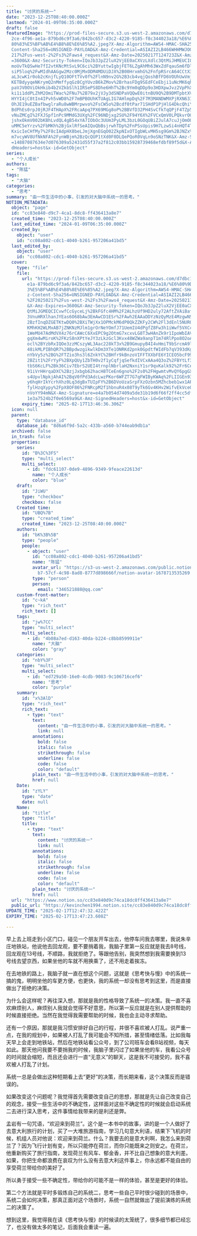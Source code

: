 ```yaml
---
title: "讨厌的系统一"
date: "2023-12-25T08:40:00.000Z"
lastmod: "2024-01-09T06:35:00.000Z"
draft: false
featuredImage: "https://prod-files-secure.s3.us-west-2.amazonaws.com/d7dbc101-8\
  2ce-4f96-ae1a-879bd6c9f3a6/842bc657-d3c2-4220-9185-f8c344023a18/%E6%80%9D%E8%\
  80%83%E5%BF%AB%E4%B8%8E%E6%85%A2.jpeg?X-Amz-Algorithm=AWS4-HMAC-SHA256&X-Amz-\
  Content-Sha256=UNSIGNED-PAYLOAD&X-Amz-Credential=ASIAZI2LB466WHHMWJOG%2F20250\
  217%2Fus-west-2%2Fs3%2Faws4_request&X-Amz-Date=20250217T124723Z&X-Amz-Expires\
  =3600&X-Amz-Security-Token=IQoJb3JpZ2luX2VjEE0aCXVzLXdlc3QtMiJHMEUCIQDU9iSEMf\
  moUvTkQSwHe7fI2vtKNcMtSvL9C6ci%2BYuttwIgbjFET6LZgAhMh63WxZdFqauSm6fDlLucgTfBc\
  siP5loq%2FwMIdhAAGgw2Mzc0MjMxODM4MDUiDJX%2B00HrxmhG%2FnfpRSrcA64CCtX3zGHHxmBs\
  aL3cwK1r0ob2cKnjfLyQ10OFtTVv0f%2FlnN9nv2G%2B3cb4vqjQoshBfFD6VOUhUwVmjwvLbv1Xt\
  KETBdyyqeNKrymQ2nMmffyqGz8CgYUvzB6kZMov%2BrhasFDg9SEdFCeEbji1uNcMK6qh4luufyuk\
  paVJV0OViOkHkib4b2VZkbSlh1IRSePS8Dhe6HhT%2Bc9Ym0qDDp9o3HDXpwJvz2VpPhXXOf%2F0R\
  ki1i1ddPLZhM2OmiTWac%2FNu7%2B79x2jVJy3dSNDPaVQQwE0itnBU9Q%2B9DMTpbtXVG3UeQuPX\
  HYYI4jC8tIn4IPvh5vWD8%2F7mBPBOUhKTUAgLIG7AHlmpDq%2F7M3MANDWMXPjRXN63Iz23aTnw3\
  OhJE19uEZBafbwglraRu8wWBMrpwvo%2FsCW5o%2Bcdf0tPar71SHdP1PjHlG4DkcQhiYaZruRk%2\
  BdPhEs0rpJ0jRJF4THApX%2FRcaApq7PX69MGg8oP%2BBVfD32PH4SvCfkTqQPjF4TZp5kYCYB5lW\
  vNuZMCgI%2FXJSpf1nPc9MMdG3UXg%2FC96NDjxg2SU%2F94Y6X%2FVCxQmV0LPQkvrOGK9mhaQwA\
  jshxOkmV002bKBhLvdQL4gB54xYA7IObOc3UUm3PyLML3bzL0GOqUBiZJulA7cuJjOmO0lXKNBTif\
  uMMC5eYrzv%2FbMKh%2BjGxlRfSeAIQoQbBsjrwhTDp%2FnPSsUpis9H7LzwSi4nHQT4T%2FJiM40\
  KxicIeCHfMy7%2F8cIAdpHX8beLJmjXgnEGqO02ZkpNIxOTIgbWLvMH5sg9Gm%2BJNZx%2BYWZA3e\
  m7vcyWV8UfNkNFA%2FynWBjm%2BzQcQUP1tXd0F0DLQePQoR0VqLn9oSNzTNK&X-Amz-Signature\
  =14887087634e7d076309a52431d55f37a2f812c03bb15928739468efdbf89f5d&X-Amz-Signe\
  dHeaders=host&x-id=GetObject"
series:
  - "个人成长"
authors:
  - "陈猛"
tags:
  - "大脑"
categories:
  - "思考"
summary: "由一件生活中的小事，引发的对大脑中系统一的思考。"
NOTION_METADATA:
  object: "page"
  id: "cc83e840-d9c7-4ca1-8dc8-ff436413a8e7"
  created_time: "2023-12-25T08:40:00.000Z"
  last_edited_time: "2024-01-09T06:35:00.000Z"
  created_by:
    object: "user"
    id: "cc08a802-cdc1-4040-b261-957206a41bd5"
  last_edited_by:
    object: "user"
    id: "cc08a802-cdc1-4040-b261-957206a41bd5"
  cover:
    type: "file"
    file:
      url: "https://prod-files-secure.s3.us-west-2.amazonaws.com/d7dbc101-82ce-4f96-a\
        e1a-879bd6c9f3a6/842bc657-d3c2-4220-9185-f8c344023a18/%E6%80%9D%E8%80%8\
        3%E5%BF%AB%E4%B8%8E%E6%85%A2.jpeg?X-Amz-Algorithm=AWS4-HMAC-SHA256&X-Am\
        z-Content-Sha256=UNSIGNED-PAYLOAD&X-Amz-Credential=ASIAZI2LB46672UOKLZE\
        %2F20250217%2Fus-west-2%2Fs3%2Faws4_request&X-Amz-Date=20250217T124636Z\
        &X-Amz-Expires=3600&X-Amz-Security-Token=IQoJb3JpZ2luX2VjEE0aCXVzLXdlc3\
        QtMiJGMEQCICvwfCcGyceLj%2BkFGfc4HM%2F2ALhzUf9HD2uly72AftZVAiBafupNhg3ab\
        3VnuHRXlhanJYEas6O68bAw3EmAwCD1ESr%2FAwh2EAAaDDYzNzQyMzE4MzgwNSIMTYCfJ%\
        2BzfInqDZGETKtwDQ0%2BXiTWjXx1OPMckM6dP0QkZZKFy2CW%2Fl3dEnl5NUR0b8%2Fvh3\
        KMhKH2WLMxAB7jZNKNzMJlm1grOrNeYOmfJ71UemIU4dPgfZ8Fw3h1iWwf5VXCcrYdlx3Vh\
        1WeMU47AdMdVX4z76rCAWcC6XxEPC9g2OtmG7xcxvLG8T3wHAnZk9r1IpoWbIAV8qRH9J6K\
        gqXm4wMiroK%2FKzS8nXPtYeJY3zLkzGcl3Kvx48WZWa9anpT1m74RlPpo8O2oApAFQvgBf\
        ocl%2BYzbRxIQOe3zzMCszyWL3Aac228kT3x%2B9GmupyB4I4vHmiT9bSrcmA9lS5qWzpKk\
        48ikMLPIBhQR7%2BBpdwzgikwlkDm3XTe1ONRKd2pnk0GpdtfWIdFb7qV393dKgjjb9TLu5\
        nYbVy5z%2BG%2FTZio3hs3l6ZnkYC%2BHfr9kBnzoVIFFTXXbFE6YICEO5bcF99x7YSe0G%\
        2BZit1%2FrYyF%2BXpQUy1ZbTH0v2f1yCqfjqSefkdIVCxAAa4Q3oZ%2FBYtLf3Gk5tyRYB\
        tbS6KcLF%2Bk36Civ7EbrS2UEI4trnplNbrlaH2NxniY1sr9qvKalk92%2Fr6CeFJEhSYkQ\
        91iVrHHrqaDXC%2BzjJxbgb62hacH8TCeEn6gno%2F2s0%2FHgwmtvMvQY6pgGXGUqfoB2L\
        s4UpvlNpkjAhAI%2BqV0fPd3AdcLwzPKor6WFZT7G7qFWIByKWAq%2FLIIGEn93kTrJ4FRN\
        y6hqHrIkYcrhXhz0Lq3dgBxTUIpFY%2B6DVoUzaSrpFXzOzbn5MZhcbeb1wx1AP0g6HjGVP\
        fylHzqXypy%2FpX8OF86%2FNRcpM2f1hbnuR4x08T9yTk6Gv4KHv2WifvEkVceOm6Sr1byE\
        nVoYY94mN&X-Amz-Signature=e4a7b054d7409a5de31b19d6f66f2ff4cc5df9d39436b\
        1e3a7524b2f0e6569a9&X-Amz-SignedHeaders=host&x-id=GetObject"
      expiry_time: "2025-02-17T13:46:36.306Z"
  icon: null
  parent:
    type: "database_id"
    database_id: "8d6a6f9d-5a2c-433b-a560-b744eab9db1a"
  archived: false
  in_trash: false
  properties:
    series:
      id: "B%3C%3FS"
      type: "multi_select"
      multi_select:
        - id: "fdc61107-0de9-4896-9349-9feace22613d"
          name: "个人成长"
          color: "blue"
    draft:
      id: "JiWU"
      type: "checkbox"
      checkbox: false
    Created time:
      id: "UBQ%7B"
      type: "created_time"
      created_time: "2023-12-25T08:40:00.000Z"
    authors:
      id: "bK%3B%5B"
      type: "people"
      people:
        - object: "user"
          id: "cc08a802-cdc1-4040-b261-957206a41bd5"
          name: "陈猛"
          avatar_url: "https://s3-us-west-2.amazonaws.com/public.notion-static.com/775523\
            b7-57cf-4c98-8ad8-8777d898666f/notion-avatar-1678713535269.png"
          type: "person"
          person:
            email: "346521888@qq.com"
    custom-front-matter:
      id: "c~kA"
      type: "rich_text"
      rich_text: []
    tags:
      id: "jw%7CC"
      type: "multi_select"
      multi_select:
        - id: "4b08a7ed-d163-40da-b224-c8bb8599911e"
          name: "大脑"
          color: "gray"
    categories:
      id: "nbY%3F"
      type: "multi_select"
      multi_select:
        - id: "ed729a50-16e0-4cdb-9083-9c106716cef6"
          name: "思考"
          color: "purple"
    summary:
      id: "x%3AlD"
      type: "rich_text"
      rich_text:
        - type: "text"
          text:
            content: "由一件生活中的小事，引发的对大脑中系统一的思考。"
            link: null
          annotations:
            bold: false
            italic: false
            strikethrough: false
            underline: false
            code: false
            color: "default"
          plain_text: "由一件生活中的小事，引发的对大脑中系统一的思考。"
          href: null
    Date:
      id: "zYLY"
      type: "date"
      date: null
    Name:
      id: "title"
      type: "title"
      title:
        - type: "text"
          text:
            content: "讨厌的系统一"
            link: null
          annotations:
            bold: false
            italic: false
            strikethrough: false
            underline: false
            code: false
            color: "default"
          plain_text: "讨厌的系统一"
          href: null
  url: "https://www.notion.so/cc83e840d9c74ca18dc8ff436413a8e7"
  public_url: "https://kevinchen1994.notion.site/cc83e840d9c74ca18dc8ff436413a8e7"
UPDATE_TIME: "2025-02-17T12:47:32.422Z"
EXPIRY_TIME: "2025-02-17T13:47:23.608Z"

---
```

<link rel="stylesheet" href="https://cdn.jsdelivr.net/npm/katex@0.16.2/dist/katex.min.css" integrity="sha384-bYdxxUwYipFNohQlHt0bjN/LCpueqWz13HufFEV1SUatKs1cm4L6fFgCi1jT643X" crossorigin="anonymous">


早上去上班走到小区门口，碰见一个朋友开车出去，他停车问我去哪里，我说朱辛庄地铁站，他说他去回龙观，要不要捎着我，我脑子里第一反应就是我去8号线，回龙观在13号线，不顺路，我就拒绝了。等跟他告别，我突然想到我需要换到13号线去望京西，如果坐他的车就不用换乘了，还不用走着挨冻。


在去地铁的路上，我脑子就一直在想这个问题，这就是《思考快与慢》中的系统一搞的鬼，明明坐他的车更方便，也更快，我的系统一却没有思考到这里，而是直接做出了拒绝的决策。


为什么会这样呢？再往深入想，那就是我的性格导致了系统一的决策。我一直不喜欢麻烦别人，麻烦别人我就会觉得不好意思，所以第一反应就是在别人提供帮助的时候直接拒绝。当然在我觉得我需要帮助的时候，我也会主动寻求帮助。


还有一个原因，那就是我习惯安排好自己的行程，并很不喜欢被人打乱。说严重一点，在我的规划中，如果被人打乱了我可能会不知所措，甚至情绪低落。比如我每天早上会走到地铁站，然后在地铁站看公众号，到了公司班车会看B站视频，每天如此。那天他问我要不要捎我的时候，我脑子里闪过了如果坐他的车，我看公众号的时间就会缩短，而且还会进行一直“无意义”的聊天，这是我不可接受的，我不喜欢被人打乱了计划。


系统一总是会做出这种短期看上去“更好”的决策，而长期来看，这个决策反而是错误的。


如果改变这个问题呢？我觉得首先需要改变自己的思想，那就是先让自己改变自己的观念，接受一些生活中的不确定性，这样面对这些不确定性的时候就会启动系统二去进行深入思考，这件事情给我带来的是利还是弊。


孟岩有一句咒语，“欢迎来到荷兰”。这个是一本书中的故事，讲的是一个人做好了去意大利旅行的计划，买了一大堆旅游指南，学习几句意大利语，结果下飞机的时候，机组人员对他说：欢迎来到荷兰。什么？我要去的是意大利啊，我怎么来到荷兰了？因为飞行计划有变，所以只能停在荷兰，而你只能既来之则安之。在荷兰，他重新购买了旅行指南，发现荷兰有风车、郁金香，并不比自己想象的意大利差。如果，你把生命都浪费在哀叹为什么没有去意大利这件事上，你永远都不能自由的享受荷兰带给你的美好了。


所以勇于接受一些不确定性，带给你的可能不是一样的体验，甚至是更好的体验。


第二个方法就是平时多锻炼自己的系统二，思考一些自己平时很少碰到的场景中，系统二会如何决策，那真正面对这个场景时，系统一自然就做出了提前演练的系统二的决策了。


想到这里，我觉得我在读《思考快与慢》的时候读的太笼统了，很多细节都已经忘了，也没有做太多的笔记，后面我会重读一遍。

